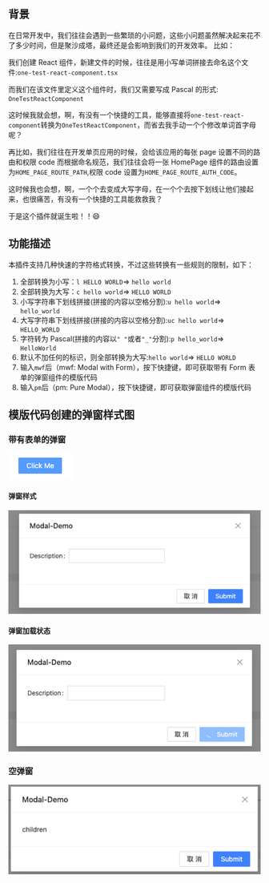 ## 背景

在日常开发中，我们往往会遇到一些繁琐的小问题，这些小问题虽然解决起来花不了多少时间，但是聚沙成塔，最终还是会影响到我们的开发效率。
比如：

我们创建 React 组件，新建文件的时候，往往是用小写单词拼接去命名这个文件:`one-test-react-component.tsx`

而我们在该文件里定义这个组件时，我们又需要写成 Pascal 的形式:
`OneTestReactComponent`

这时候我就会想，啊，有没有一个快捷的工具，能够直接将`one-test-react-component`转换为`OneTestReactComponent`，而省去我手动一个个修改单词首字母呢？

再比如，我们往往在开发单页应用的时候，会给该应用的每张 page 设置不同的路由和权限 code
而根据命名规范，我们往往会将一张 HomePage 组件的路由设置为`HOME_PAGE_ROUTE_PATH`,权限 code 设置为`HOME_PAGE_ROUTE_AUTH_CODE`。

这时候我也会想，啊，一个个去变成大写字母，在一个个去按下划线让他们接起来，也很痛苦，有没有一个快捷的工具能救救我？

于是这个插件就诞生啦！！😄

## 功能描述

本插件支持几种快速的字符格式转换，不过这些转换有一些规则的限制，如下：

1. 全部转换为小写：`l HELLO WORLD`=> `hello world`
2. 全部转换为大写：`c hello world`=> `HELLO WORLD`
3. 小写字符串下划线拼接(拼接的内容以空格分割):`u hello world`=> `hello_world`
4. 大写字符串下划线拼接(拼接的内容以空格分割):`uc hello world`=> `HELLO_WORLD`
5. 字符转为 Pascal(拼接的内容以`" "`或者`"_"`分割):`p hello_world`=> `HelloWorld`
6. 默认不加任何的标识，则全部转换为大写:`hello world`=> `HELLO WORLD`
7. 输入`mwf`后（mwf: Modal with Form），按下快捷键，即可获取带有 Form 表单的弹窗组件的模版代码
8. 输入`pm`后（pm: Pure Modal），按下快捷键，即可获取弹窗组件的模版代码

## 模版代码创建的弹窗样式图

### 带有表单的弹窗

![这是图片](./src/assets/button.png)

#### 弹窗样式

![这是图片](./src/assets/mwf.png)

#### 弹窗加载状态

![这是图片](./src/assets/msf-loading.png)

### 空弹窗

![这是图片](./src/assets/pm.png)
